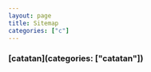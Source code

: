 ```yaml
---
layout: page
title: Sitemap
categories: ["c"]
---
```


### [catatan](categories: ["catatan"])






